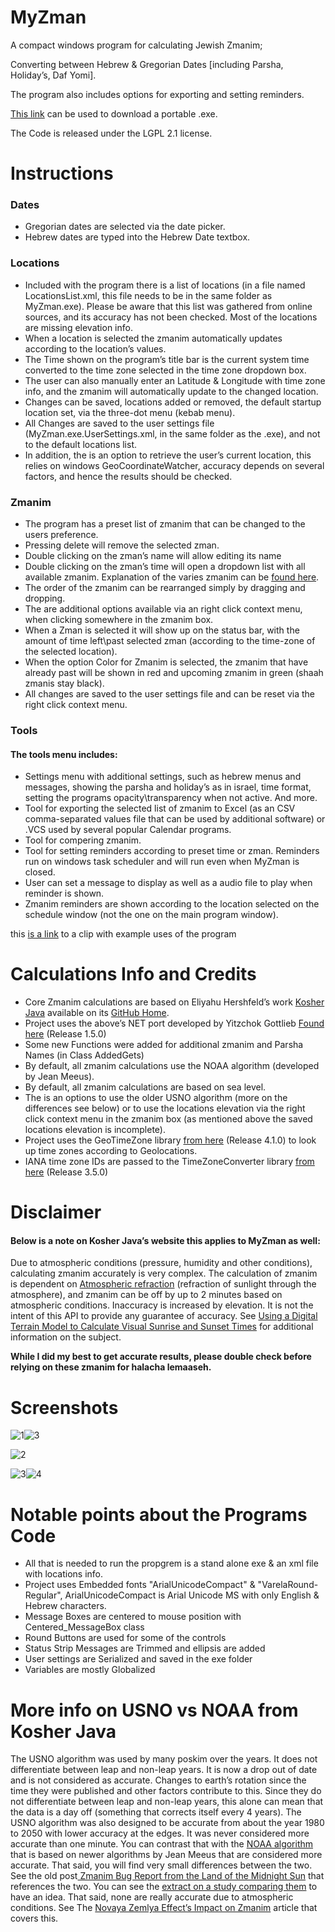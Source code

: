 # MyZman
A compact windows program for calculating Jewish Zmanim;

Converting between Hebrew & Gregorian Dates [including Parsha, Holiday’s, Daf Yomi].

The program also includes options for exporting and setting reminders.

[This link](https://downgit.github.io/#/home?url=https://github.com/NykUser/MyZman/tree/master/MyZmanPortable) can be used to download a portable .exe.

The Code is released under the LGPL 2.1 license.

# Instructions
### Dates
* Gregorian dates are selected via the date picker.
* Hebrew dates are typed into the Hebrew Date textbox.
### Locations
* Included with the program there is a list of locations (in a file named LocationsList.xml, this file needs to be in the same folder as MyZman.exe).
Please be aware that this list was gathered from online sources, and its accuracy has not been checked.
Most of the locations are missing elevation info.
* When a location is selected the zmanim automatically updates according to the location’s values.
* The Time shown on the program’s title bar is the current system time converted to the time zone selected in the time zone dropdown box.
* The user can also manually enter an Latitude & Longitude with time zone info, and the zmanim will automatically update to the changed location.
* Changes can be saved, locations added or removed, the default startup location set, via the three-dot menu (kebab menu).
* All Changes are saved to the user settings file (MyZman.exe.UserSettings.xml, in the same folder as the .exe), and not to the default locations list.
* In addition, the is an option to retrieve the user’s current location, this relies on windows GeoCoordinateWatcher, accuracy depends on several factors, and hence the results should be checked.
### Zmanim
* The program has a preset list of zmanim that can be changed to the users preference.
* Pressing delete will remove the selected zman.
* Double clicking on the zman’s name will allow editing its name
* Double clicking on the zman’s time will open a dropdown list with all available zmanim. Explanation of the varies zmanim can be [found here](https://kosherjava.com/zmanim-project/).
* The order of the zmanim can be rearranged simply by dragging and dropping.
* The are additional options available via an right click context menu, when clicking somewhere in the zmanim box.
* When a Zman is selected it will show up on the status bar, with the amount of time left\past selected zman (according to the time-zone of the selected location).
* When the option Color for Zmanim is selected, the zmanim that have already past will be shown in red and upcoming zmanim in green (shaah zmanis stay black).
* All changes are saved to the user settings file and can be reset via the right click context menu.
### Tools
#### The tools menu includes:
* Settings menu with additional settings, such as hebrew menus and messages, showing the parsha and holiday’s as in israel, time format, setting the programs opacity\transparency  when not active. And more.
* Tool for exporting the selected list of zmanim to Excel (as an CSV comma-separated values file that can be used by additional software) or .VCS used by several popular Calendar programs. 
* Tool for compering zmanim.
* Tool for setting reminders according to preset time or zman. Reminders run on windows task scheduler and will run even when MyZman is closed.
* User can set a message to display as well as a audio file to play when reminder is shown.
* Zmanim reminders are shown according to the location selected on the schedule window (not the one on the main program window).
 
 this [is a link](https://github.com/NykUser/MyZman/blob/master/MyZmanPortable/eng.mp4) to a clip with example uses of the program

# Calculations Info and Credits
* Core Zmanim calculations are based on Eliyahu Hershfeld’s work [Kosher Java](https://kosherjava.com/) available on its [GitHub Home](https://github.com/KosherJava/zmanim).
* Project uses the above’s NET port developed by Yitzchok Gottlieb [Found here](https://github.com/Yitzchok/Zmanim) (Release 1.5.0)
* Some new Functions were added for additional zmanim and Parsha Names (in Class AddedGets)
* By default, all zmanim calculations use the NOAA algorithm (developed by Jean Meeus).
* By default, all zmanim calculations are based on sea level.
* The is an options to use the older USNO algorithm (more on the differences see below) or to use the locations elevation via the right click context menu in the zmanim box (as mentioned above the saved locations elevation is incomplete).
* Project uses the GeoTimeZone library [from here](https://github.com/mattjohnsonpint/GeoTimeZone) (Release 4.1.0) to look up time zones according to Geolocations.
* IANA time zone IDs are passed to the TimeZoneConverter library [from here](https://github.com/mattjohnsonpint/TimeZoneConverter) (Release 3.5.0)

# Disclaimer
#### Below is a note on Kosher Java’s website this applies to MyZman as well:
Due to atmospheric conditions (pressure, humidity and other conditions), calculating zmanim accurately is very complex. The calculation of zmanim is dependent on [Atmospheric refraction](https://en.wikipedia.org/wiki/Atmospheric_refraction) (refraction of sunlight through the atmosphere), and zmanim can be off by up to 2 minutes based on atmospheric conditions. Inaccuracy is increased by elevation. It is not the intent of this API to provide any guarantee of accuracy. See [Using a Digital Terrain Model to Calculate Visual Sunrise and Sunset Times](http://www.chaitables.com/webpub/DblHallpaperpub.pdf) for additional information on the subject.

**While I did my best to get accurate results, please double check before relying on these zmanim for halacha lemaaseh.**

# Screenshots
![1](https://user-images.githubusercontent.com/83419922/133931625-7ec6740d-26ca-4e83-8e13-aa1f56ac7ad9.jpg)![3](https://user-images.githubusercontent.com/83419922/133931629-bde7c41f-f03e-4f6f-b043-da3e5d3a7977.jpg)

![2](https://user-images.githubusercontent.com/83419922/200356100-62a88efc-e651-43fe-a5ca-176baf46c390.jpg)

![3](https://user-images.githubusercontent.com/83419922/200356723-51daf705-103e-4171-93cd-affde472dcaf.jpg)![4](https://user-images.githubusercontent.com/83419922/200356784-f201373b-9d1d-4b99-8543-694ef828d1de.jpg)









# Notable points about the Programs Code
* All that is needed to run the propgrem is a stand alone exe & an xml file with locations info.
* Project uses Embedded fonts "ArialUnicodeCompact" & "VarelaRound-Regular", ArialUnicodeCompact is Arial Unicode MS with only English & Hebrew characters.
* Message Boxes are centered to mouse position with Centered_MessageBox class
* Round Buttons are used for some of the controls
* Status Strip Messages are Trimmed and ellipsis are added 
* User settings are Serialized and saved in the exe folder
* Variables are mostly Globalized 

# More info on USNO vs NOAA from Kosher Java
The USNO algorithm was used by many poskim over the years. It does not differentiate between leap and non-leap years. It is now a drop out of date and is not considered as accurate.
Changes to earth’s rotation since the time they were published and other factors contribute to this. Since they do not differentiate between leap and non-leap years, this alone can mean that the data is a day off (something that corrects itself every 4 years).
The USNO algorithm was also designed to be accurate from about the year 1980 to 2050 with lower accuracy at the edges. It was never considered more accurate than one minute.
You can contrast that with the [NOAA algorithm](https://www.esrl.noaa.gov/gmd/grad/solcalc/calcdetails.html) that is based on newer algorithms by Jean Meeus that are considered more accurate.
That said, you will find very small differences between the two. See the old post[ Zmanim Bug Report from the Land of the Midnight Sun](https://kosherjava.com/2008/05/08/zmanim-bug-report-from-the-land-of-the-midnight-sun/) that references the two. You can see the [extract on a study comparing them](https://ui.adsabs.harvard.edu/abs/2018AAS...23115003P/abstract) to have an idea.
That said, none are really accurate due to atmospheric conditions. See The [Novaya Zemlya Effect’s Impact on Zmanim](https://kosherjava.com/2018/08/14/the-novaya-zemlya-effect-impact-on-zmanim/) article that covers this.

